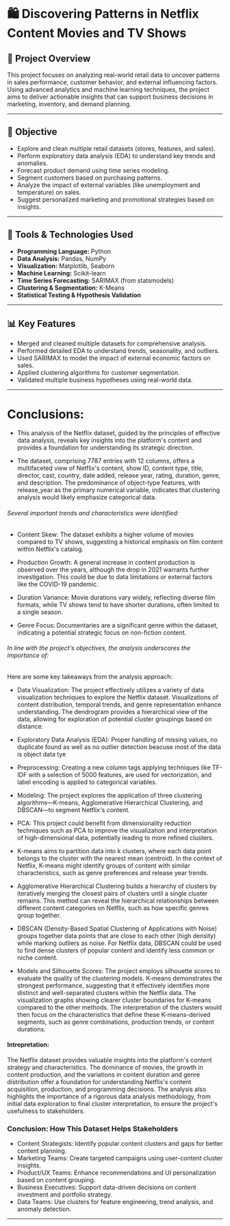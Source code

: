# 🛍️ Discovering Patterns in Netflix Content Movies and TV Shows

## 📌 Project Overview

This project focuses on analyzing real-world retail data to uncover patterns in sales performance, customer behavior, and external influencing factors. Using advanced analytics and machine learning techniques, the project aims to deliver actionable insights that can support business decisions in marketing, inventory, and demand planning.

---

## 🎯 Objective

- Explore and clean multiple retail datasets (stores, features, and sales).
- Perform exploratory data analysis (EDA) to understand key trends and anomalies.
- Forecast product demand using time series modeling.
- Segment customers based on purchasing patterns.
- Analyze the impact of external variables (like unemployment and temperature) on sales.
- Suggest personalized marketing and promotional strategies based on insights.

---

## 🧰 Tools & Technologies Used

- **Programming Language:** Python  
- **Data Analysis:** Pandas, NumPy  
- **Visualization:** Matplotlib, Seaborn  
- **Machine Learning:** Scikit-learn  
- **Time Series Forecasting:** SARIMAX (from statsmodels)  
- **Clustering & Segmentation:** K-Means  
- **Statistical Testing & Hypothesis Validation**

---

## 📊 Key Features

- Merged and cleaned multiple datasets for comprehensive analysis.
- Performed detailed EDA to understand trends, seasonality, and outliers.
- Used SARIMAX to model the impact of external economic factors on sales.
- Applied clustering algorithms for customer segmentation.
- Validated multiple business hypotheses using real-world data.

---

# Conclusions:

- This analysis of the Netflix dataset, guided by the principles of effective data analysis, reveals key insights into the platform's content and provides a foundation for understanding its strategic direction.

- The dataset, comprising 7787 entries with 12 columns, offers a multifaceted view of Netflix's content, show ID, content type, title, director, cast, country, date added, release year, rating, duration, genre, and description. The predominance of object-type features, with release_year as the primary numerical variable, indicates that clustering analysis would likely emphasize categorical data.

###### Several important trends and characteristics were identified:

- Content Skew: The dataset exhibits a higher volume of movies compared to TV shows, suggesting a historical emphasis on film content within Netflix's catalog.

- Production Growth: A general increase in content production is observed over the years, although the drop in 2021 warrants further investigation. This could be due to data limitations or external factors like the COVID-19 pandemic.

- Duration Variance: Movie durations vary widely, reflecting diverse film formats, while TV shows tend to have shorter durations, often limited to a single season.

- Genre Focus: Documentaries are a significant genre within the dataset, indicating a potential strategic focus on non-fiction content.

###### In line with the project's objectives, the analysis underscores the importance of:

Here are some key takeaways from the analysis approach:

- Data Visualization: The project effectively utilizes a variety of data visualization techniques to explore the Netflix dataset. Visualizations of content distribution, temporal trends, and genre representation enhance understanding. The dendrogram provides a hierarchical view of the data, allowing for exploration of potential cluster groupings based on distance.

- Exploratory Data Analysis (EDA): Proper handling of missing values, no duplicate found as well as no outlier detection beacuse most of the data is object data tye

- Preprocessing: Creating a new column tags applying techniques like TF-IDF with a selection of 5000 features, are used for vectorization, and label encoding is applied to categorical variables.

- Modeling: The project explores the application of three clustering algorithms—K-means, Agglomerative Hierarchical Clustering, and DBSCAN—to segment Netflix's content.

- PCA: This project could benefit from dimensionality reduction techniques such as PCA to improve the visualization and interpretation of high-dimensional data, potentially leading to more refined clusters.

- K-means aims to partition data into k clusters, where each data point belongs to the cluster with the nearest mean (centroid). In the context of Netflix, K-means might identify groups of content with similar characteristics, such as genre preferences and release year trends.

- Agglomerative Hierarchical Clustering builds a hierarchy of clusters by iteratively merging the closest pairs of clusters until a single cluster remains. This method can reveal the hierarchical relationships between different content categories on Netflix, such as how specific genres group together.

- DBSCAN (Density-Based Spatial Clustering of Applications with Noise) groups together data points that are close to each other (high density) while marking outliers as noise. For Netflix data, DBSCAN could be used to find dense clusters of popular content and identify less common or niche content.

- Models and Silhouette Scores: The project employs silhouette scores to evaluate the quality of the clustering models. K-means demonstrates the strongest performance, suggesting that it effectively identifies more distinct and well-separated clusters within the Netflix data. The visualization graphs showing clearer cluster boundaries for K-means compared to the other methods.  The interpretation of the clusters would then focus on the characteristics that define these K-means-derived segments, such as genre combinations, production trends, or content durations.


#### Intrepretation:
The Netflix dataset provides valuable insights into the platform's content strategy and characteristics. The dominance of movies, the growth in content production, and the variations in content duration and genre distribution offer a foundation for understanding Netflix's content acquisition, production, and programming decisions. The analysis also highlights the importance of a rigorous data analysis methodology, from initial data exploration to final cluster interpretation, to ensure the project's usefulness to stakeholders.



### Conclusion: How This Dataset Helps Stakeholders
- Content Strategists: Identify popular content clusters and gaps for better content planning.
- Marketing Teams: Create targeted campaigns using user-content cluster insights.
- Product/UX Teams: Enhance recommendations and UI personalization based on content grouping.
- Business Executives: Support data-driven decisions on content investment and portfolio strategy.
- Data Teams: Use clusters for feature engineering, trend analysis, and anomaly detection.

---


